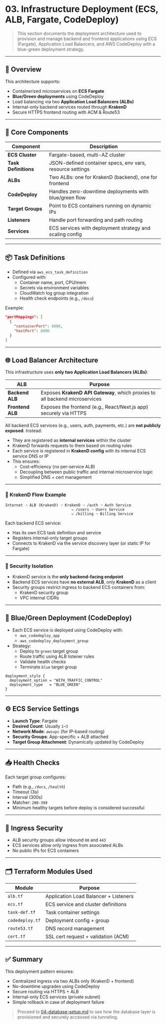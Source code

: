 # 03. Infrastructure Deployment (ECS, ALB, Fargate, CodeDeploy)

> This section documents the deployment architecture used to provision and manage backend and frontend applications using ECS (Fargate), Application Load Balancers, and AWS CodeDeploy with a blue-green deployment strategy.

---

## 🚀 Overview

This architecture supports:

- Containerized microservices on **ECS Fargate**
- **Blue/Green deployments** using CodeDeploy
- Load balancing via two **Application Load Balancers (ALBs)**
- Internal-only backend services routed through **KrakenD**
- Secure HTTPS frontend routing with ACM & Route53

---

## 🧱 Core Components

| Component            | Description                                               |
| -------------------- | --------------------------------------------------------- |
| **ECS Cluster**      | Fargate-based, multi-AZ cluster                           |
| **Task Definitions** | JSON-defined container specs, env vars, resource settings |
| **ALBs**             | Two ALBs: one for KrakenD (backend), one for frontend     |
| **CodeDeploy**       | Handles zero-downtime deployments with blue/green flow    |
| **Target Groups**    | Point to ECS containers running on dynamic IPs            |
| **Listeners**        | Handle port forwarding and path routing                   |
| **Services**         | ECS services with deployment strategy and scaling config  |

---

## 📦 Task Definitions

- Defined via `aws_ecs_task_definition`
- Configured with:
  - Container name, port, CPU/mem
  - Secrets via environment variables
  - CloudWatch log group integration
  - Health check endpoints (e.g., `/docs`)

Example:

```json
"portMappings": [
  {
    "containerPort": 8000,
    "hostPort": 8000
  }
]
```

---

## 🌐 Load Balancer Architecture

This infrastructure uses **only two Application Load Balancers (ALBs)**:

| ALB              | Purpose                                                                     |
| ---------------- | --------------------------------------------------------------------------- |
| **Backend ALB**  | Exposes **KrakenD API Gateway**, which proxies to all backend microservices |
| **Frontend ALB** | Exposes the frontend (e.g., React/Next.js app) securely via HTTPS           |

All backend ECS services (e.g., users, auth, payments, etc.) are **not publicly exposed**. Instead:

- They are registered as **internal services** within the cluster
- KrakenD forwards requests to them based on routing rules
- Each service is registered in **KrakenD config** with its internal ECS service DNS or IP
- This ensures:
  - Cost-efficiency (no per-service ALB)
  - Decoupling between public traffic and internal microservice logic
  - Simplified DNS + cert management

---

### 🔁 KrakenD Flow Example

```
Internet ➝ ALB (KrakenD) ➝ KrakenD ➝ /auth ➝ Auth Service
                              ⤷ /users ➝ Users Service
                              ⤷ /billing ➝ Billing Service
```

Each backend ECS service:

- Has its own ECS task definition and service
- Registers internal-only target groups
- Connects to KrakenD via the service discovery layer (or static IP for Fargate)

---

### 🔐 Security Isolation

- KrakenD service is the **only backend-facing endpoint**
- Backend ECS services have **no external ALB**, only **KrakenD** as a client
- Security groups restrict ingress to backend ECS containers from:
  - KrakenD security group
  - VPC internal CIDRs

---

## 💚 Blue/Green Deployment (CodeDeploy)

- Each ECS service is deployed using CodeDeploy with:
  - `aws_codedeploy_app`
  - `aws_codedeploy_deployment_group`
- Strategy:
  - Deploy to `green` target group
  - Route traffic using ALB listener rules
  - Validate health checks
  - Terminate `blue` target group

```hcl
deployment_style {
  deployment_option = "WITH_TRAFFIC_CONTROL"
  deployment_type   = "BLUE_GREEN"
}
```

---

## ⚙️ ECS Service Settings

- **Launch Type**: Fargate
- **Desired Count**: Usually `1`–`3`
- **Network Mode**: `awsvpc` (for IP-based routing)
- **Security Groups**: App-specific + ALB attached
- **Target Group Attachment**: Dynamically updated by CodeDeploy

---

## 📥 Health Checks

Each target group configures:

- Path (e.g., `/docs`, `/health`)
- Timeout (3s)
- Interval (300s)
- Matcher: `200-399`
- Minimum healthy targets before deploy is considered successful

---

## 🔐 Ingress Security

- ALB security groups allow inbound `80` and `443`
- ECS services allow only ingress from associated ALBs
- No public IPs for ECS containers

---

## 🗂️ Terraform Modules Used

| Module          | Purpose                               |
| --------------- | ------------------------------------- |
| `alb.tf`        | Application Load Balancer + Listeners |
| `ecs.tf`        | ECS service and cluster definitions   |
| `task-def.tf`   | Task container settings               |
| `codedeploy.tf` | Deployment config + group             |
| `route53.tf`    | DNS record management                 |
| `cert.tf`       | SSL cert request + validation (ACM)   |

---

## ✅ Summary

This deployment pattern ensures:

- Centralized ingress via two ALBs only (KrakenD + frontend)
- No-downtime upgrades using CodeDeploy
- Secure routing via HTTPS + ALB
- Internal-only ECS services (private subnet)
- Simple rollback in case of deployment failure

> Proceed to [04-database-setup.md](./04-database-setup.md) to see how the database layer is provisioned and securely accessed via tunneling.
